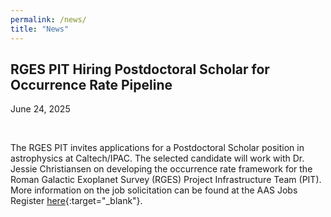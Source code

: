 ```yaml
---
permalink: /news/
title: "News"
---
```


## RGES PIT Hiring Postdoctoral Scholar for Occurrence Rate Pipeline
June 24, 2025

&nbsp;  

The RGES PIT invites applications for a Postdoctoral Scholar position in astrophysics at Caltech/IPAC. The selected candidate will work with Dr. Jessie Christiansen on developing the 
occurrence rate framework for the Roman Galactic Exoplanet Survey (RGES) Project Infrastructure Team (PIT). More information on the job solicitation can be found at the AAS Jobs Register 
[here](https://aas.org/jobregister/ad/a3fe5316){:target="_blank"}.